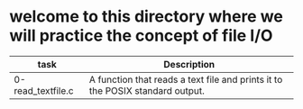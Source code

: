 # welcome to this directory where we will practice the concept of file I/O
| task | Description |
| ---- | ----------- |
| 0-read_textfile.c | A function that reads a text file and prints it to the POSIX standard output. |
